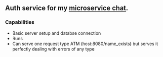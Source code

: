 ## Auth service for my [microservice chat](https://github.com/evilenzo/microservice-chat).
### Capabilities
- Basic server setup and databse connection
- Runs
- Can serve one request type ATM (host:8080/name_exists) but serves it perfectly dealing with errors of any type
